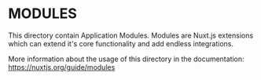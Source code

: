 # MODULES

This directory contain Application Modules.
Modules are Nuxt.js extensions which can extend it's core functionality and add endless integrations.

More information about the usage of this directory in the documentation:
https://nuxtjs.org/guide/modules